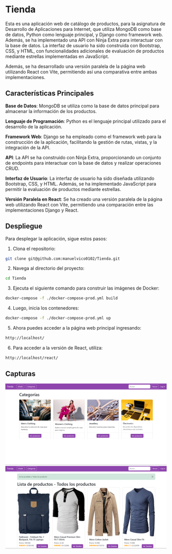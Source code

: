 # Tienda
Esta es una aplicación web de catálogo de productos, para la asignatura de Desarrollo de Aplicaciones para Internet, que utiliza MongoDB como base de datos, Python como lenguaje principal, y Django como framework web. Además, se ha implementado una API con Ninja Extra para interactuar con la base de datos. La interfaz de usuario ha sido construida con Bootstrap, CSS, y HTML, con funcionalidades adicionales de evaluación de productos mediante estrellas implementadas en JavaScript.

Además, se ha desarrollado una versión paralela de la página web utilizando React con Vite, permitiendo así una comparativa entre ambas implementaciones.

## Características Principales
**Base de Datos**: MongoDB se utiliza como la base de datos principal para almacenar la información de los productos.

**Lenguaje de Programación**: Python es el lenguaje principal utilizado para el desarrollo de la aplicación.

**Framework Web**: Django se ha empleado como el framework web para la construcción de la aplicación, facilitando la gestión de rutas, vistas, y la integración de la API.

**API**: La API se ha construido con Ninja Extra, proporcionando un conjunto de endpoints para interactuar con la base de datos y realizar operaciones CRUD.

**Interfaz de Usuario**: La interfaz de usuario ha sido diseñada utilizando Bootstrap, CSS, y HTML. Además, se ha implementado JavaScript para permitir la evaluación de productos mediante estrellas.

**Versión Paralela en React**: Se ha creado una versión paralela de la página web utilizando React con Vite, permitiendo una comparación entre las implementaciones Django y React.

## Despliegue

Para desplegar la aplicación, sigue estos pasos:

1. Clona el repositorio:

```bash
git clone git@github.com:manuelvico0102/Tienda.git
```

2. Navega al directorio del proyecto:

```bash
cd Tienda
```

3. Ejecuta el siguiente comando para construir las imágenes de Docker:

```bash
docker-compose -f ./docker-compose-prod.yml build
```

4. Luego, inicia los contenedores:

```bash
docker-compose -f ./docker-compose-prod.yml up
```

5. Ahora puedes acceder a la página web principal ingresando:

```bash
http://localhost/
```

6. Para acceder a la versión de React, utiliza:

```bash
http://localhost/react/
```

## Capturas

![Inicio de la tienda](img/p1.png)
![Productos](img/p2.png)
